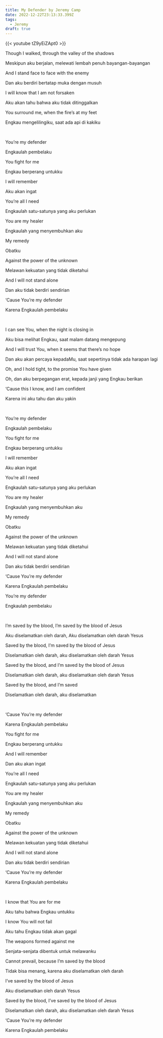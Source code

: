 ```yaml
---
title: My Defender by Jeremy Camp
date: 2022-12-22T23:13:33.399Z
tags:
  - Jeremy
draft: true
---
```

{{< youtube tZ9yEiZApt0 >}}

Though I walked, through the valley of the shadows

Meskipun aku berjalan, melewati lembah penuh bayangan-bayangan

And I stand face to face with the enemy

Dan aku berdiri bertatap muka dengan musuh

I will know that I am not forsaken

Aku akan tahu bahwa aku tidak ditinggalkan

You surround me, when the fire’s at my feet

Engkau mengelilingiku, saat ada api di kakiku

 

You’re my defender

Engkaulah pembelaku

You fight for me

Engkau berperang untukku

I will remember

Aku akan ingat

You’re all I need

Engkaulah satu-satunya yang aku perlukan

You are my healer

Engkaulah yang menyembuhkan aku

My remedy

Obatku

Against the power of the unknown

Melawan kekuatan yang tidak diketahui

And I will not stand alone

Dan aku tidak berdiri sendirian

‘Cause You’re my defender

Karena Engkaulah pembelaku

 

I can see You, when the night is closing in

Aku bisa melihat Engkau, saat malam datang mengepung

And I will trust You, when it seems that there’s no hope

Dan aku akan percaya kepadaMu, saat sepertinya tidak ada harapan lagi

Oh, and I hold tight, to the promise You have given

Oh, dan aku berpegangan erat, kepada janji yang Engkau berikan

‘Cause this I know, and I am confident

Karena ini aku tahu dan aku yakin

 

You’re my defender

Engkaulah pembelaku

You fight for me

Engkau berperang untukku

I will remember

Aku akan ingat

You’re all I need

Engkaulah satu-satunya yang aku perlukan

You are my healer

Engkaulah yang menyembuhkan aku

My remedy

Obatku

Against the power of the unknown

Melawan kekuatan yang tidak diketahui

And I will not stand alone

Dan aku tidak berdiri sendirian

‘Cause You’re my defender

Karena Engkaulah pembelaku

You’re my defender

Engkaulah pembelaku

 

I’m saved by the blood, I’m saved by the blood of Jesus

Aku diselamatkan oleh darah, Aku diselamatkan oleh darah Yesus

Saved by the blood, I’m saved by the blood of Jesus

Diselamatkan oleh darah, aku diselamatkan oleh darah Yesus

Saved by the blood, and I’m saved by the blood of Jesus

Diselamatkan oleh darah, aku diselamatkan oleh darah Yesus

Saved by the blood, and I’m saved

Diselamatkan oleh darah, aku diselamatkan

 

‘Cause You’re my defender

Karena Engkaulah pembelaku

You fight for me

Engkau berperang untukku

And I will remember

Dan aku akan ingat

You’re all I need

Engkaulah satu-satunya yang aku perlukan

You are my healer

Engkaulah yang menyembuhkan aku

My remedy

Obatku

Against the power of the unknown

Melawan kekuatan yang tidak diketahui

And I will not stand alone

Dan aku tidak berdiri sendirian

‘Cause You’re my defender

Karena Engkaulah pembelaku

 

I know that You are for me

Aku tahu bahwa Engkau untukku

I know You will not fail

Aku tahu Engkau tidak akan gagal

The weapons formed against me

Senjata-senjata dibentuk untuk melawanku

Cannot prevail, because I’m saved by the blood

Tidak bisa menang, karena aku diselamatkan oleh darah

I’ve saved by the blood of Jesus

Aku diselamatkan oleh darah Yesus

Saved by the blood, I’ve saved by the blood of Jesus

Diselamatkan oleh darah, aku diselamatkan oleh darah Yesus

‘Cause You’re my defender

Karena Engkaulah pembelaku
